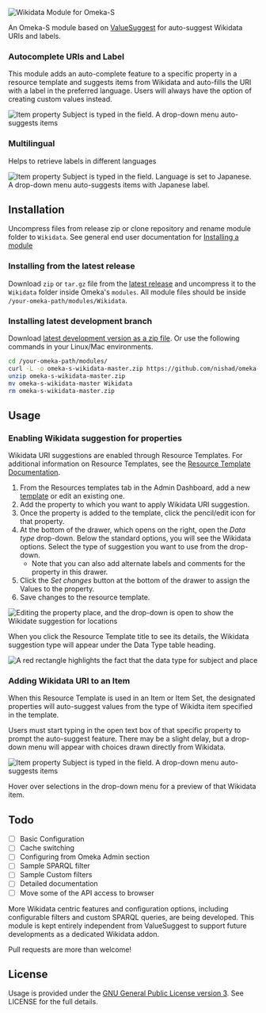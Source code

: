 ![Wikidata Module for Omeka-S](https://nishad.github.io/omeka-s-wikidata/docs/images/module-banner.png)

An Omeka-S module based on [ValueSuggest](https://omeka.org/s/modules/ValueSuggest/) for auto-suggest Wikidata URIs and labels.

### Autocomplete URIs and Label
This module adds an auto-complete feature to a specific property in a resource template and suggests items from Wikidata and auto-fills the URI with a label in the preferred language. Users will always have the option of creating custom values instead.

![Item property Subject is typed in the field. A drop-down menu auto-suggests items](https://nishad.github.io/omeka-s-wikidata/docs/images/demo.gif)

### Multilingual

Helps to retrieve labels in different languages

![Item property Subject is typed in the field. Language is set to Japanese. A drop-down menu auto-suggests items with Japanese label.](https://nishad.github.io/omeka-s-wikidata/docs/images/demo_ja.gif)

## Installation

Uncompress files from release zip or clone repository and rename module folder to `Wikidata`. See general end user documentation for [Installing a module](http://omeka.org/s/docs/user-manual/modules/#installing-modules)


### Installing from the latest release

Download `zip` or `tar.gz` file from the [latest release](https://github.com/nishad/omeka-s-wikidata/releases/latest) and uncompress it to the `Wikidata` folder inside Omeka's `modules`. All module files should be inside `/your-omeka-path/modules/Wikidata`.


### Installing latest development branch 

Download [latest development version as a zip file](https://github.com/nishad/omeka-s-wikidata/archive/master.zip). Or use the following commands in your Linux/Mac environments.

``` bash
cd /your-omeka-path/modules/
curl -L -o omeka-s-wikidata-master.zip https://github.com/nishad/omeka-s-wikidata/archive/master.zip
unzip omeka-s-wikidata-master.zip
mv omeka-s-wikidata-master Wikidata
rm omeka-s-wikidata-master.zip
```

## Usage

### Enabling Wikidata suggestion for properties

Wikidata URI suggestions are enabled through Resource Templates. For additional information on Resource Templates, see the [Resource Template Documentation](https://omeka.org/s/docs/user-manual/content/resource-template/).

1. From the Resources templates tab in the Admin Dashboard, add a new [template](https://omeka.org/s/docs/user-manual/content/resource-template/) or edit an existing one.
2. Add the property to which you want to apply Wikidata URI suggestion. 
3. Once the property is added to the template, click the pencil/edit icon for that property.
4. At the bottom of the drawer, which opens on the right, open the *Data type* drop-down. Below the standard options, you will see the Wikidata options. Select the type of suggestion you want to use from the drop-down.
    - Note that you can also add alternate labels and comments for the property in this drawer.
6. Click the *Set changes* button at the bottom of the drawer to assign the Values to the property. 
7. Save changes to the resource template. 


![Editing the property place, and the drop-down is open to show the Wikidate suggestion for locations](https://nishad.github.io/omeka-s-wikidata/docs/images/enable-for-properties.gif)

When you click the Resource Template title to see its details, the Wikidata suggestion type will appear under the Data Type table heading.

![A red rectangle highlights the fact that the data type for subject and place](https://nishad.github.io/omeka-s-wikidata/docs/images/resource-template.png)


### Adding Wikidata URI to an Item

When this Resource Template is used in an Item or Item Set, the designated properties will auto-suggest values from the type of Wikidta item specified in the template. 

Users must start typing in the open text box of that specific property to prompt the auto-suggest feature. There may be a slight delay, but a drop-down menu will appear with choices drawn directly from Wikidata.

![Item property Subject is typed in the field. A drop-down menu auto-suggests items](https://nishad.github.io/omeka-s-wikidata/docs/images/demo.gif)

Hover over selections in the drop-down menu for a preview of that Wikidata item.


## Todo
- [ ] Basic Configuration
- [ ] Cache switching
- [ ] Configuring from Omeka Admin section
- [ ] Sample SPARQL filter
- [ ] Sample Custom filters 
- [ ] Detailed documentation
- [ ] Move some of the API access to browser

More Wikidata centric features and configuration options, including configurable filters and custom SPARQL queries, are being developed. This module is kept entirely independent from ValueSuggest to support future developments as a dedicated Wikidata addon.

Pull requests are more than welcome!

## License
Usage is provided under the [GNU General Public License version 3](https://opensource.org/licenses/GPL-3.0). See LICENSE for the full details.

